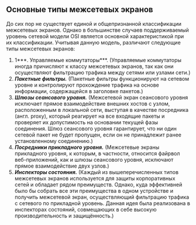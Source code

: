## Основные типы межсетевых экранов

До сих пор не существует единой и общепризнанной классификации межсетевых экранов. Однако в большинстве случаев поддерживаемый уровень сетевой модели OSI является основной характеристикой при их классификации. Учитывая данную модель, различают следующие типы межсетевых экранов:

1. 1***. Управляемые коммутаторы***. (Управляемые коммутаторы иногда причисляют к классу межсетевых экранов, так как они осуществляют фильтрацию трафика между сетями или узлами сети.)
2. _**Пакетные фильтры.**_ (Пакетные фильтры функционируют на сетевом уровне и контролируют прохождение трафика на основе информации, содержащейся в заголовке пакетов.)
3. _**Шлюзы сеансового уровня.**_ (Межсетевой экран сеансового уровня исключает прямое взаимодействие внешних хостов с узлом, расположенным в локальной сети, выступая в качестве посредника (англ. proxy), который реагирует на все входящие пакеты и проверяет их допустимость на основании текущей фазы соединения. Шлюз сеансового уровня гарантирует, что ни один сетевой пакет не будет пропущен, если он не принадлежит ранее установленному соединению.)
4. _**Посредники прикладного уровня.**_ (Межсетевые экраны прикладного уровня, к которым, в частности, относится файрвол веб-приложений, как и шлюзы сеансового уровня, исключают прямое взаимодействие двух узлов.)
5. _**Инспекторы состояния.**_ (Каждый из вышеперечисленных типов межсетевых экранов используется для защиты корпоративных сетей и обладает рядом преимуществ. Однако, куда эффективней было бы собрать все эти преимущества в одном устройстве и получить межсетевой экран, осуществляющий фильтрацию трафика с сетевого по прикладной уровень. Данная идея была реализована в инспекторах состояний, совмещающих в себе высокую производительность и защищённость.)